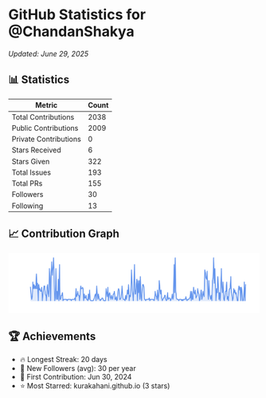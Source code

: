 # GitHub Statistics for @ChandanShakya
*Updated: June 29, 2025*

## 📊 Statistics
| Metric | Count |
|--------|--------|
| Total Contributions | 2038 |
| Public Contributions | 2009 |
| Private Contributions | 0 |
| Stars Received | 6 |
| Stars Given | 322 |
| Total Issues | 193 |
| Total PRs | 155 |
| Followers | 30 |
| Following | 13 |

## 📈 Contribution Graph

![Contribution Graph](./contribution_graph.png)

## 🏆 Achievements

- 🔥 Longest Streak: 20 days
- 👥 New Followers (avg): 30 per year
- 📅 First Contribution: Jun 30, 2024
- ⭐ Most Starred: kurakahani.github.io (3 stars)
